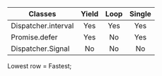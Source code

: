 | Classes | Yield | Loop | Single |
| --- | :-: | :-: | :-: |
| Dispatcher.interval | Yes | Yes | Yes |
| Promise.defer | Yes | No | Yes |
| Dispatcher.Signal | No | No | No |

Lowest row = Fastest;